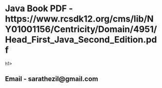 <h1>Java Book PDF - https://www.rcsdk12.org/cms/lib/NY01001156/Centricity/Domain/4951/Head_First_Java_Second_Edition.pdf</h1>h1>
<h2>Email - sarathezil@gmail.com</h2>
